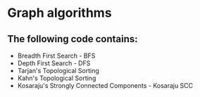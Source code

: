 # Graph algorithms

## The following code contains:

- Breadth First Search - BFS
- Depth First Search - DFS
- Tarjan's Topological Sorting
- Kahn's Topological Sorting
- Kosaraju's Strongly Connected Components - Kosaraju SCC